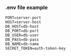 ### .env file example

```
PORT=server-port
HOST=server-host
DB_HOST=db-host
DB_PORT=db-port
DB_USER=db-user
DB_PASS=db-pass
DB_NAME=db-name
SECRET_TOKEN=auth-token-key
```
